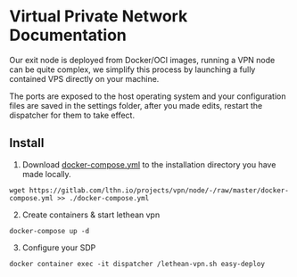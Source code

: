 # Virtual Private Network Documentation

Our exit node is deployed from Docker/OCI images, running a VPN node can be quite complex, we simplify this process by launching a fully contained VPS directly on your machine.

The ports are exposed to the host operating system and your configuration files are saved in the settings folder, after you made edits, restart the dispatcher for them to take effect.

## Install
1) Download [docker-compose.yml](https://gitlab.com/lthn.io/projects/vpn/node/-/raw/master/docker-compose.yml) to the installation directory you have made locally.
```shell
wget https://gitlab.com/lthn.io/projects/vpn/node/-/raw/master/docker-compose.yml >> ./docker-compose.yml
```

2) Create containers & start lethean vpn
```shell
docker-compose up -d
```

3) Configure your SDP
```shell
docker container exec -it dispatcher /lethean-vpn.sh easy-deploy
```
